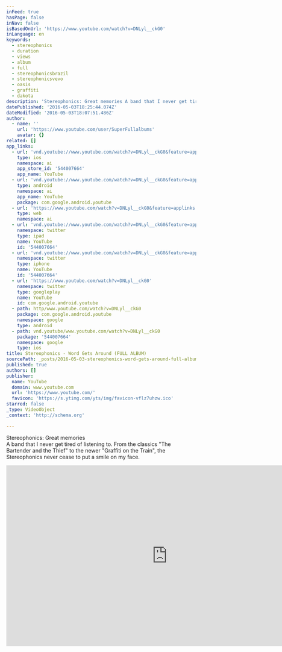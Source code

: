```yaml
---
inFeed: true
hasPage: false
inNav: false
isBasedOnUrl: 'https://www.youtube.com/watch?v=DNLyl__ckG0'
inLanguage: en
keywords:
  - stereophonics
  - duration
  - views
  - album
  - full
  - stereophonicsbrazil
  - stereophonicsvevo
  - oasis
  - graffiti
  - dakota
description: 'Stereophonics: Great memories A band that I never get tired of listening to. From the classics "The Bartender and the Thief" to the newer "Graffiti on the Train", the Stereophonics never cease to put a smile on my face. '
datePublished: '2016-05-03T18:25:44.074Z'
dateModified: '2016-05-03T18:07:51.486Z'
author:
  - name: ''
    url: 'https://www.youtube.com/user/SuperFullalbums'
    avatar: {}
related: []
app_links:
  - url: 'vnd.youtube://www.youtube.com/watch?v=DNLyl__ckG0&feature=applinks'
    type: ios
    namespace: ai
    app_store_id: '544007664'
    app_name: YouTube
  - url: 'vnd.youtube://www.youtube.com/watch?v=DNLyl__ckG0&feature=applinks'
    type: android
    namespace: ai
    app_name: YouTube
    package: com.google.android.youtube
  - url: 'https://www.youtube.com/watch?v=DNLyl__ckG0&feature=applinks'
    type: web
    namespace: ai
  - url: 'vnd.youtube://www.youtube.com/watch?v=DNLyl__ckG0&feature=applinks'
    namespace: twitter
    type: ipad
    name: YouTube
    id: '544007664'
  - url: 'vnd.youtube://www.youtube.com/watch?v=DNLyl__ckG0&feature=applinks'
    namespace: twitter
    type: iphone
    name: YouTube
    id: '544007664'
  - url: 'https://www.youtube.com/watch?v=DNLyl__ckG0'
    namespace: twitter
    type: googleplay
    name: YouTube
    id: com.google.android.youtube
  - path: http/www.youtube.com/watch?v=DNLyl__ckG0
    package: com.google.android.youtube
    namespace: google
    type: android
  - path: vnd.youtube/www.youtube.com/watch?v=DNLyl__ckG0
    package: '544007664'
    namespace: google
    type: ios
title: Stereophonics - Word Gets Around (FULL ALBUM)
sourcePath: _posts/2016-05-03-stereophonics-word-gets-around-full-album.md
published: true
authors: []
publisher:
  name: YouTube
  domain: www.youtube.com
  url: 'https://www.youtube.com/'
  favicon: 'https://s.ytimg.com/yts/img/favicon-vflz7uhzw.ico'
starred: false
_type: VideoObject
_context: 'http://schema.org'

---
```

Stereophonics: Great memories  
A band that I never get tired of listening to. From the classics "The Bartender and the Thief" to the newer "Graffiti on the Train", the Stereophonics never cease to put a smile on my face. 

<iframe src="https://cdn.embedly.com/widgets/media.html?src=https%3A%2F%2Fwww.youtube.com%2Fembed%2FDNLyl__ckG0%3Ffeature%3Doembed&amp;url=https%3A%2F%2Fwww.youtube.com%2Fwatch%3Fv%3DDNLyl__ckG0&amp;image=https%3A%2F%2Fi.ytimg.com%2Fvi%2FDNLyl__ckG0%2Fhqdefault.jpg&amp;key=b7d04c9b404c499eba89ee7072e1c4f7&amp;type=text%2Fhtml&amp;schema=youtube" width="854" height="480" scrolling="no" frameborder="0" allowfullscreen="" style=""></iframe>